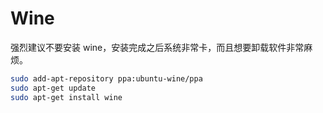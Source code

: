 # Wine

强烈建议不要安装 wine，安装完成之后系统非常卡，而且想要卸载软件非常麻烦。

```sh
sudo add-apt-repository ppa:ubuntu-wine/ppa
sudo apt-get update
sudo apt-get install wine
```